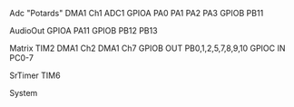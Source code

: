 Adc "Potards"
    DMA1 Ch1
    ADC1
    GPIOA
        PA0
        PA1
        PA2
        PA3
    GPIOB
        PB11  

AudioOut
    GPIOA
        PA11
    GPIOB
        PB12
        PB13

Matrix
    TIM2
    DMA1 Ch2
    DMA1 Ch7
    GPIOB OUT 
        PB0,1,2,5,7,8,9,10
    GPIOC IN 
        PC0-7

SrTimer
    TIM6

System
